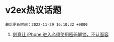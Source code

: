 # v2ex热议话题

`最后更新时间：2022-11-29 16:10:32 +0800`

1. [刻意让 iPhone 进入必须使用密码解锁，不认面容](https://www.v2ex.com/t/898621)

